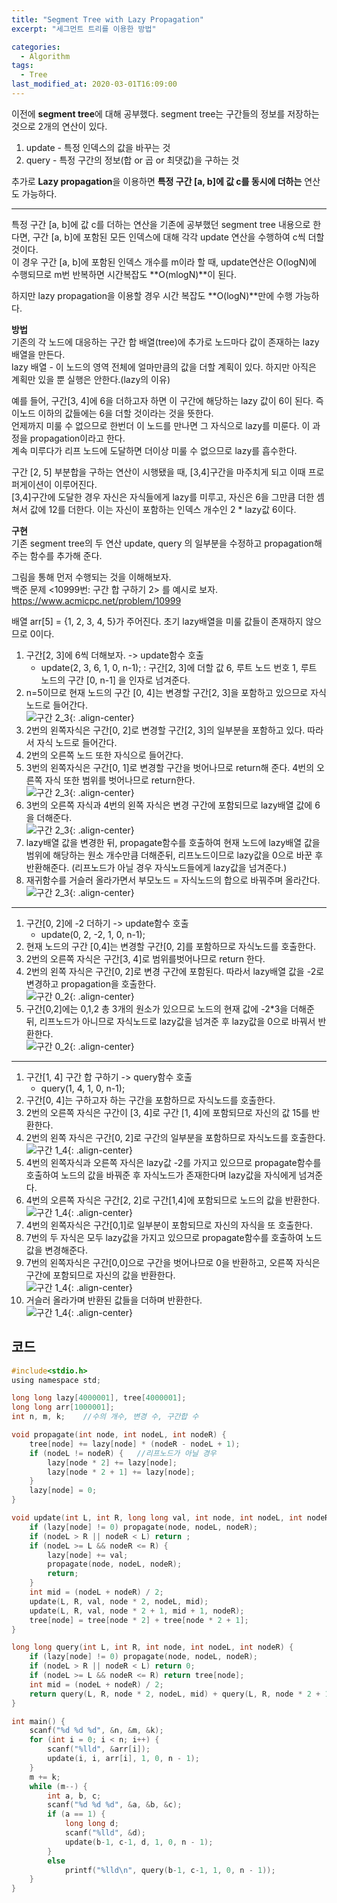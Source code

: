 ```yaml
---
title: "Segment Tree with Lazy Propagation"
excerpt: "세그먼트 트리를 이용한 방법"

categories:
  - Algorithm
tags:
  - Tree
last_modified_at: 2020-03-01T16:09:00
---
```

이전에 **segment tree**에 대해 공부했다.  segment tree는 구간들의 정보를 저장하는 것으로 2개의 연산이 있다.  
1. update - 특정 인덱스의 값을 바꾸는 것  
2. query - 특정 구간의 정보(합 or 곱 or 최댓값)을 구하는 것  

추가로 **Lazy propagation**을 이용하면 **특정 구간 [a, b]에 값 c를 동시에 더하는** 연산도 가능하다.  

-----------  
특정 구간 [a, b]에 값 c를 더하는 연산을 기존에 공부했던 segment tree 내용으로 한다면, 구간 [a, b]에 포함된 모든 인덱스에 대해 각각 update 연산을 수행하여 c씩 더할 것이다.  
이 경우 구간 [a, b]에 포함된 인덱스 개수를 m이라 할 때, update연산은 O(logN)에 수행되므로 m번 반복하면 시간복잡도 **O(mlogN)**이 된다.  


하지만 lazy propagation을 이용할 경우 시간 복잡도 **O(logN)**만에 수행 가능하다.  

**방법**  
기존의 각 노드에 대응하는 구간 합 배열(tree)에 추가로 노드마다 값이 존재하는 lazy배열을 만든다.  
lazy 배열 - 이 노드의 영역 전체에 얼마만큼의 값을 더할 계획이 있다. 하지만 아직은 계획만 있을 뿐 실행은 안한다.(lazy의 이유)  

예를 들어, 구간[3, 4]에 6을 더하고자 하면 이 구간에 해당하는 lazy 값이 6이 된다.  즉 이노드 이하의 값들에는 6을 더할 것이라는 것을 뜻한다.  
언제까지 미룰 수 없으므로 한번더 이 노드를 만나면 그 자식으로 lazy를 미룬다.  이 과정을 propagation이라고 한다.  
계속 미루다가 리프 노드에 도달하면 더이상 미룰 수 없으므로 lazy를 흡수한다.  

구간 [2, 5] 부분합을 구하는 연산이 시행됐을 때, [3,4]구간을 마주치게 되고 이때 프로퍼게이션이 이루어진다.  
[3,4]구간에 도달한 경우 자신은 자식들에게 lazy를 미루고, 자신은 6을 그만큼 더한 셈 쳐서 값에 12를 더한다. 이는 자신이 포함하는 인덱스 개수인 2 * lazy값 6이다.  


**구현**  
기존 segment tree의 두 연산 update, query 의 일부분을 수정하고 propagation해주는 함수를 추가해 준다.  


그림을 통해 먼저 수행되는 것을 이해해보자.  
백준 문제 <10999번: 구간 합 구하기 2> 를 예시로 보자.  
<https://www.acmicpc.net/problem/10999>  

배열 arr[5] = {1, 2, 3, 4, 5}가 주어진다. 초기 lazy배열을 미룰 값들이 존재하지 않으므로 0이다.  
1. 구간[2, 3]에 6씩 더해보자. -> update함수 호출  
	- update(2, 3, 6, 1, 0, n-1); : 구간[2, 3]에 더할 값 6, 루트 노드 번호 1, 루트 노드의 구간 [0, n-1] 을 인자로 넘겨준다.  
2. n=5이므로 현재 노드의 구간 [0, 4]는 변경할 구간[2, 3]을 포함하고 있으므로 자식 노드로 들어간다.  
![구간 2_3](https://yuksangeun.github.io/assets/images/lazy_1_1.png){: .align-center}  
3. 2번의 왼쪽자식은 구간[0, 2]로 변경할 구간[2, 3]의 일부분을 포함하고 있다. 따라서 자식 노드로 들어간다. 
4. 2번의 오른쪽 노드 또한 자식으로 들어간다.  
5. 3번의 왼쪽자식은 구간[0, 1]로 변경할 구간을 벗어나므로 return해 준다. 4번의 오른쪽 자식 또한 범위를 벗어나므로 return한다.  
![구간 2_3](https://yuksangeun.github.io/assets/images/lazy_1_2.png){: .align-center}  
6. 3번의 오른쪽 자식과 4번의 왼쪽 자식은 변경 구간에 포함되므로 lazy배열 값에 6을 더해준다.  
![구간 2_3](https://yuksangeun.github.io/assets/images/lazy_1_3.png){: .align-center}  
7. lazy배열 값을 변경한 뒤, propagate함수를 호출하여 현재 노드에 lazy배열 값을 범위에 해당하는 원소 개수만큼 더해준뒤, 리프노드이므로 lazy값을 0으로 바꾼 후 반환해준다. (리프노드가 아닐 경우 자식노드들에게 lazy값을 넘겨준다.)  
8. 재귀함수를 거슬러 올라가면서 부모노드 = 자식노드의 합으로 바꿔주며 올라간다.  
![구간 2_3](https://yuksangeun.github.io/assets/images/lazy_1_4.png){: .align-center}  

-----------  
1. 구간[0, 2]에 -2 더하기 -> update함수 호출
	- update(0, 2, -2, 1, 0, n-1);  
2. 현재 노드의 구간 [0,4]는 변경할 구간[0, 2]를 포함하므로 자식노드를 호출한다.  
3. 2번의 오른쪽 자식은 구간[3, 4]로 범위를벗어나므로 return 한다.  
4. 2번의 왼쪽 자식은 구간[0, 2]로 변경 구간에 포함된다. 따라서 lazy배열 값을 -2로 변경하고 propagation을 호출한다.  
![구간 0_2](https://yuksangeun.github.io/assets/images/lazy_2_1.png){: .align-center}  
5. 구간[0,2]에는 0,1,2 총 3개의 원소가 있으므로 노드의 현재 값에 -2*3을 더해준 뒤, 리프노드가 아니므로 자식노드로 lazy값을 넘겨준 후 lazy값을 0으로 바꿔서 반환한다.  
![구간 0_2](https://yuksangeun.github.io/assets/images/lazy_2_2.png){: .align-center}  

-------------  
1. 구간[1, 4] 구간 합 구하기 -> query함수 호출
	- query(1, 4, 1, 0, n-1);  
2. 구간[0, 4]는 구하고자 하는 구간을 포함하므로 자식노드를 호출한다.  
3. 2번의 오른쪽 자식은 구간이 [3, 4]로 구간 [1, 4]에 포함되므로 자신의 값 15를 반환한다.  
4. 2번의 왼쪽 자식은 구간[0, 2]로 구간의 일부분을 포함하므로 자식노드를 호출한다.  
![구간 1_4](https://yuksangeun.github.io/assets/images/lazy_3_1.png){: .align-center}  
5. 4번의 왼쪽자식과 오른쪽 자식은 lazy값 -2를 가지고 있으므로 propagate함수를 호출하여 노드의 값을 바꿔준 후 자식노드가 존재한다며 lazy값을 자식에게 넘겨준다.  
6. 4번의 오른쪽 자식은 구간[2, 2]로 구간[1,4]에 포함되므로 노드의 값을 반환한다.  
![구간 1_4](https://yuksangeun.github.io/assets/images/lazy_3_2.png){: .align-center}  
7. 4번의 왼쪽자식은 구간[0,1]로 일부분이 포함되므로 자신의 자식을 또 호출한다.  
8. 7번의 두 자식은 모두 lazy값을 가지고 있으므로 propagate함수를 호출하여 노드 값을 변경해준다.  
8. 7번의 왼쪽자식은 구간[0,0]으로 구간을 벗어나므로 0을 반환하고, 오른쪽 자식은 구간에 포함되므로 자신의 값을 반환한다.  
![구간 1_4](https://yuksangeun.github.io/assets/images/lazy_3_3.png){: .align-center}  
9. 거슬러 올라가며 반환된 값들을 더하며 반환한다.  
![구간 1_4](https://yuksangeun.github.io/assets/images/lazy_3_4.png){: .align-center}  

코드  
------  
``` c  
#include<stdio.h>
using namespace std;

long long lazy[4000001], tree[4000001];
long long arr[1000001];
int n, m, k;	//수의 개수, 변경 수, 구간합 수

void propagate(int node, int nodeL, int nodeR) {
	tree[node] += lazy[node] * (nodeR - nodeL + 1);
	if (nodeL != nodeR) {	//리프노드가 아닐 경우
		lazy[node * 2] += lazy[node];
		lazy[node * 2 + 1] += lazy[node];
	}
	lazy[node] = 0;
}

void update(int L, int R, long long val, int node, int nodeL, int nodeR) {
	if (lazy[node] != 0) propagate(node, nodeL, nodeR);
	if (nodeL > R || nodeR < L) return ;
	if (nodeL >= L && nodeR <= R) {
		lazy[node] += val;
		propagate(node, nodeL, nodeR);
		return;
	}
	int mid = (nodeL + nodeR) / 2;
	update(L, R, val, node * 2, nodeL, mid);
	update(L, R, val, node * 2 + 1, mid + 1, nodeR);
	tree[node] = tree[node * 2] + tree[node * 2 + 1];
}

long long query(int L, int R, int node, int nodeL, int nodeR) {
	if (lazy[node] != 0) propagate(node, nodeL, nodeR);
	if (nodeL > R || nodeR < L) return 0;
	if (nodeL >= L && nodeR <= R) return tree[node];
	int mid = (nodeL + nodeR) / 2;
	return query(L, R, node * 2, nodeL, mid) + query(L, R, node * 2 + 1, mid + 1, nodeR);
}

int main() {
	scanf("%d %d %d", &n, &m, &k);
	for (int i = 0; i < n; i++) {
		scanf("%lld", &arr[i]);
		update(i, i, arr[i], 1, 0, n - 1);
	}
	m += k;
	while (m--) {
		int a, b, c;
		scanf("%d %d %d", &a, &b, &c);
		if (a == 1) {
			long long d;
			scanf("%lld", &d);
			update(b-1, c-1, d, 1, 0, n - 1);
		}
		else
			printf("%lld\n", query(b-1, c-1, 1, 0, n - 1));
	}
}
```
